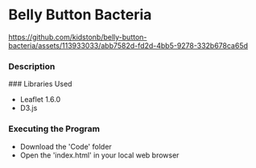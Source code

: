 # Belly Button Bacteria 

https://github.com/kidstonb/belly-button-bacteria/assets/113933033/abb7582d-fd2d-4bb5-9278-332b678ca65d

### Description
<p align="justify">
</p>
### Libraries Used

* Leaflet 1.6.0 
* D3.js

### Executing the Program

* Download the 'Code' folder
* Open the 'index.html' in your local web browser 
